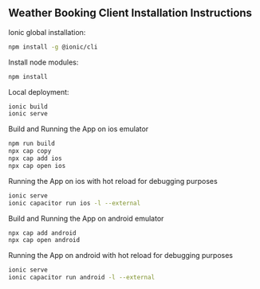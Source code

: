 ## Weather Booking Client Installation Instructions

Ionic global installation:
```sh
npm install -g @ionic/cli
```

Install node modules:
```sh
npm install
```

Local deployment:
```sh
ionic build
ionic serve
```

Build and Running the App on ios emulator
```sh
npm run build
npx cap copy
npx cap add ios
npx cap open ios

```

Running the App on ios with hot reload for debugging purposes

```sh
ionic serve
ionic capacitor run ios -l --external
```

Build and Running the App on android emulator
```sh
npx cap add android
npx cap open android

```

Running the App on android with hot reload for debugging purposes

```sh
ionic serve
ionic capacitor run android -l --external
```
